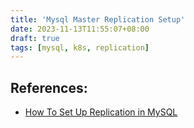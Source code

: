 ```yaml
---
title: 'Mysql Master Replication Setup'
date: 2023-11-13T11:55:07+08:00
draft: true
tags: [mysql, k8s, replication]
---
```


## References: 
* [How To Set Up Replication in MySQL](https://www.digitalocean.com/community/tutorials/how-to-set-up-replication-in-mysql)
